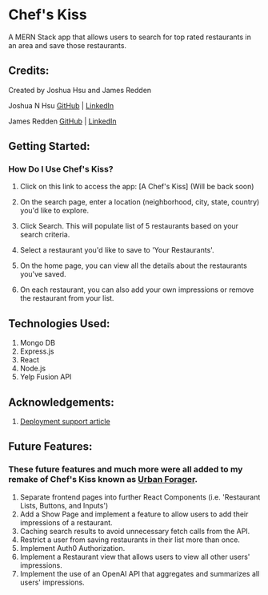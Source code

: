 # Chef's Kiss
A MERN Stack app that allows users to search for top rated restaurants in an area and save those restaurants. 

## Credits:
Created by Joshua Hsu and James Redden 

Joshua N Hsu [GitHub](https://github.com/jhsu79) | [LinkedIn](https://www.linkedin.com/in/joshuanhsu/)

James Redden [GitHub](https://github.com/jaredden1) | [LinkedIn](https://www.linkedin.com/in/jamesredden1/)


## Getting Started:

### How Do I Use Chef's Kiss? 
1. Click on this link to access the app: [A Chef's Kiss] (Will be back soon) <!-- add new link here in the () -->

2. On the search page, enter a location (neighborhood, city, state, country) you'd like to explore.    

3. Click Search. This will populate list of 5 restaurants based on your search criteria. 

4. Select a restaurant you'd like to save to 'Your Restaurants'. 

5. On the home page, you can view all the details about the restaurants you've saved. 

6. On each restaurant, you can also add your own impressions or remove the restaurant from your list.

## Technologies Used:
    
1. Mongo DB 
2. Express.js
3. React 
4. Node.js 
5. Yelp Fusion API 

## Acknowledgements:
1. [Deployment support article](https://dev.to/stlnick/how-to-deploy-a-full-stack-mern-app-with-heroku-netlify-ncb?utm_source=dormosheio&utm_campaign=dormosheio)

## Future Features: 

### These future features and much more were all added to my remake of Chef's Kiss known as [Urban Forager](https://github.com/jaredden1/The-Urban-Forager).

1. Separate frontend pages into further React Components (i.e. 'Restaurant Lists, Buttons, and Inputs')
2. Add a Show Page and implement a feature to allow users to add their impressions of a restaurant.  
3. Caching search results to avoid unnecessary fetch calls from the API.  
4. Restrict a user from saving restaurants in their list more than once. 
5. Implement Auth0 Authorization. 
6. Implement a Restaurant view that allows users to view all other users' impressions. 
7. Implement the use of an OpenAI API that aggregates and summarizes all users' impressions.  

